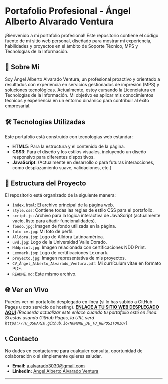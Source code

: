 # Portafolio Profesional - Ángel Alberto Alvarado Ventura

¡Bienvenido a mi portafolio profesional! Este repositorio contiene el código fuente de mi sitio web personal, diseñado para mostrar mi experiencia, habilidades y proyectos en el ámbito de Soporte Técnico, MPS y Tecnologías de la Información.

## 🚀 Sobre Mí

Soy Ángel Alberto Alvarado Ventura, un profesional proactivo y orientado a resultados con experiencia en servicios gestionados de impresión (MPS) y soluciones tecnológicas. Actualmente, estoy cursando la Licenciatura en Tecnologías de la Información. Mi objetivo es aplicar mis conocimientos técnicos y experiencia en un entorno dinámico para contribuir al éxito empresarial.

## 🛠️ Tecnologías Utilizadas

Este portafolio está construido con tecnologías web estándar:

* **HTML5**: Para la estructura y el contenido de la página.
* **CSS3**: Para el diseño y los estilos visuales, incluyendo un diseño responsivo para diferentes dispositivos.
* **JavaScript**: (Actualmente en desarrollo o para futuras interacciones, como desplazamiento suave, validaciones, etc.)

## 📁 Estructura del Proyecto

El repositorio está organizado de la siguiente manera:

* `index.html`: El archivo principal de la página web.
* `style.css`: Contiene todas las reglas de estilo CSS para el portafolio.
* `script.js`: Archivo para la lógica interactiva de JavaScript (actualmente vacío, listo para añadir funcionalidades).
* `fondo.jpg`: Imagen de fondo utilizada en la página.
* `foto cv.jpg`: Mi foto de perfil.
* `Alldora.jpg`: Logo de Alldora Latinoamérica.
* `uvd.jpg`: Logo de la Universidad Valle Dorado.
* `Nddprint.jpg`: Imagen relacionada con certificaciones NDD Print.
* `Lexmark.jpg`: Logo de certificaciones Lexmark.
* `proyecto.jpg`: Imagen representativa de mis proyectos.
* `CV_Ángel_Alberto_Alvarado_Ventura.pdf`: Mi currículum vitae en formato PDF.
* `README.md`: Este mismo archivo.

## 🌐 Ver en Vivo

Puedes ver mi portafolio desplegado en línea (si lo has subido a GitHub Pages u otro servicio de hosting).
[**ENLACE A TU SITIO WEB DESPLEGADO AQUÍ**](https://angelalbertoalvaradoventura.github.io/Mi-Portafolio/)
*(Recuerda actualizar este enlace cuando tu portafolio esté en línea. Si estás usando GitHub Pages, la URL será `https://TU_USUARIO.github.io/NOMBRE_DE_TU_REPOSITORIO/`)*

## 📞 Contacto

No dudes en contactarme para cualquier consulta, oportunidad de colaboración o si simplemente quieres saludar.

* **Email:** a.alvarado3030@gmail.com
* **LinkedIn:** [Ángel Alberto Alvarado Ventura](https://www.linkedin.com/in/angel-alberto-alvarado-ventura-173b491aa)

---